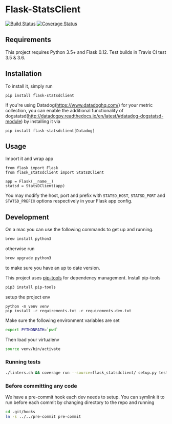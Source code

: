 # Flask-StatsClient

[![Build Status](https://travis-ci.org/bbelyeu/flask-statsdclient.svg?branch=master)](https://travis-ci.org/bbelyeu/flask-statsdclient)
[![Coverage Status](https://coveralls.io/repos/github/bbelyeu/flask-statsdclient/badge.svg?branch=master)](https://coveralls.io/github/bbelyeu/flask-statsdclient?branch=master)

## Requirements

This project requires Python 3.5+ and Flask 0.12. Test builds in Travis CI test 3.5 & 3.6.

## Installation

To install it, simply run

    pip install flask-statsdclient

If you're using Datadog(https://www.datadoghq.com/) for your metric collection, you can enable
the additional functionality of
dogstatsd(http://datadogpy.readthedocs.io/en/latest/#datadog-dogstatsd-module)
by installing it via

    pip install flask-statsdclient[Datadog]

## Usage

Import it and wrap app

    from flask import Flask
    from flask_statsdclient import StatsDClient

    app = Flask(__name__)
    statsd = StatsDClient(app)

You may modify the host, port and prefix with ``STATSD_HOST``, ``STATSD_PORT`` and
``STATSD_PREFIX`` options respectively in your Flask app config.

## Development

On a mac you can use the following commands to get up and running.
``` bash
brew install python3
```
otherwise run
``` bash
brew upgrade python3
```
to make sure you have an up to date version.

This project uses [pip-tools](https://pypi.org/project/pip-tools/) for dependency management. Install pip-tools

``` bash
pip3 install pip-tools
```

setup the project env
``` base
python -m venv venv
pip install -r requirements.txt -r requirements-dev.txt
```

Make sure the following environment variables are set
``` bash
export PYTHONPATH=`pwd`
```

Then load your virtualenv
```bash
source venv/bin/activate
```

### Running tests

``` bash
./linters.sh && coverage run --source=flask_statsdclient/ setup.py test
```

### Before committing any code

We have a pre-commit hook each dev needs to setup.
You can symlink it to run before each commit by changing directory to the repo and running

``` bash
cd .git/hooks
ln -s ../../pre-commit pre-commit
```
